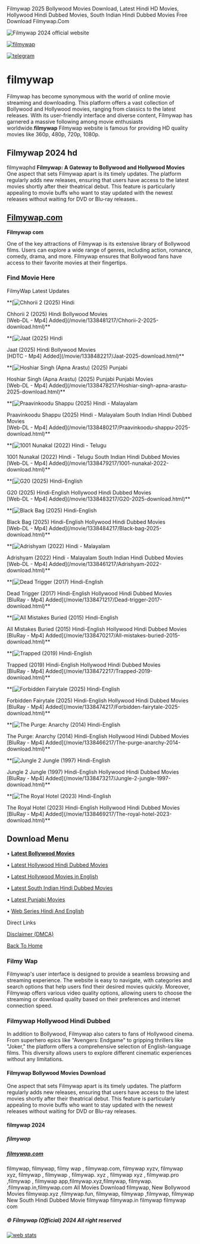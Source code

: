 Filmywap 2025 Bollywood Movies Download, Latest Hindi HD Movies, Hollywood Hindi Dubbed Movies, South Indian Hindi Dubbed Movies Free Download Filmywap.Com



![Filmywap 2024 official website](/img/filmywap-2024.png)

[![filmywap](/img/filmywap.jpg)](/)

[![telegram](/img/telegrams.png)](https://t.me/+hzC2JApbmS8wNWFl) 

filmywap
========

Filmywap has become synonymous with the world of online movie streaming and downloading. This platform offers a vast collection of Bollywood and Hollywood movies, ranging from classics to the latest releases. With its user-friendly interface and diverse content, Filmywap has garnered a massive following among movie enthusiasts worldwide.**filmywap**
Filmywap website is famous for providing HD quality movies like 360p, 480p, 720p, 1080p.

Filmywap 2024 hd
----------------

filmywaphd
**Filmywap: A Gateway to Bollywood and Hollywood Movies**
One aspect that sets Filmywap apart is its timely updates. The platform regularly adds new releases, ensuring that users have access to the latest movies shortly after their theatrical debut. This feature is particularly appealing to movie buffs who want to stay updated with the newest releases without waiting for DVD or Blu-ray releases..

[Filmywap.com](/)
-----------------

**Filmywap com**

One of the key attractions of Filmywap is its extensive library of Bollywood films. Users can explore a wide range of genres, including action, romance, comedy, drama, and more. Filmywap ensures that Bollywood fans have access to their favorite movies at their fingertips.

### Find Movie Here

  

FilmyWap Latest Updates

**[![Chhorii 2 (2025) Hindi](https://m.media-amazon.com/images/M/MV5BNTFhOTE4MWItZTdmZS00NTI0LTliM2ItNTM4ZjM5MjE0MTYxXkEyXkFqcGc@._V1_FMjpg_UX1000_.jpg "Chhorii 2 (2025) Hindi Movie Download")

Chhorii 2 (2025) Hindi Bollywood Movies   
 [Web-DL - Mp4] Added](/movie/1338481217/Chhorii-2-2025-download.html)**

**[![Jaat (2025) Hindi](https://m.media-amazon.com/images/M/MV5BNDQxYmM2YmUtOGJmYy00YzcyLTkxOTItYmI3ZTZjZmUwZDMxXkEyXkFqcGc@._V1_FMjpg_UX1000_.jpg "Jaat (2025) Hindi Movie Download")

Jaat (2025) Hindi Bollywood Movies   
 [HDTC - Mp4] Added](/movie/1338482217/Jaat-2025-download.html)**

**[![Hoshiar Singh (Apna Arastu) (2025) Punjabi](https://m.media-amazon.com/images/M/MV5BZTdjMGUzOGMtZDJmMy00YzVjLWE5MzEtNmJmY2VkNzZhMWFhXkEyXkFqcGc@._V1_FMjpg_UX1000_.jpg "Hoshiar Singh (Apna Arastu) (2025) Punjabi Movie Download")

Hoshiar Singh (Apna Arastu) (2025) Punjabi Punjabi Movies   
 [Web-DL - Mp4] Added](/movie/1338478217/Hoshiar-singh-apna-arastu-2025-download.html)**

**[![Praavinkoodu Shappu (2025) Hindi - Malayalam](https://m.media-amazon.com/images/M/MV5BMTU4NWM2ZWUtMGJiNy00NmQxLTgzM2MtYjQwYjVhNzQxNjAyXkEyXkFqcGc@._V1_FMjpg_UX1000_.jpg "Praavinkoodu Shappu (2025) Hindi - Malayalam Movie Download")

Praavinkoodu Shappu (2025) Hindi - Malayalam South Indian Hindi Dubbed Movies   
 [Web-DL - Mp4] Added](/movie/1338480217/Praavinkoodu-shappu-2025-download.html)**

**[![1001 Nunakal (2022) Hindi - Telugu](https://m.media-amazon.com/images/M/MV5BM2RiOTljZWYtMzg1NC00ZWYxLTkxYTUtOTMyYjdiMDY0ZGY2XkEyXkFqcGc@._V1_FMjpg_UX1000_.jpg "1001 Nunakal (2022) Hindi - Telugu Movie Download")

1001 Nunakal (2022) Hindi - Telugu South Indian Hindi Dubbed Movies   
 [Web-DL - Mp4] Added](/movie/1338479217/1001-nunakal-2022-download.html)**

**[![G20 (2025) Hindi-English](https://m.media-amazon.com/images/M/MV5BMTc5MTg3MTEtNzQwMi00Y2VkLWI4N2UtNDdmMzFjMGIyNTEzXkEyXkFqcGc@._V1_FMjpg_UX1000_.jpg "G20 (2025) Hindi-English Movie Download")

G20 (2025) Hindi-English Hollywood Hindi Dubbed Movies   
 [Web-DL - Mp4] Added](/movie/1338483217/G20-2025-download.html)**

**[![Black Bag (2025) Hindi-English](https://m.media-amazon.com/images/M/MV5BNzA1OWU4NDMtMDUxMC00NWI4LWJhYjUtYWQ0OGQ5MTc2NDRjXkEyXkFqcGc@._V1_FMjpg_UX1000_.jpg "Black Bag (2025) Hindi-English Movie Download")

Black Bag (2025) Hindi-English Hollywood Hindi Dubbed Movies   
 [Web-DL - Mp4] Added](/movie/1338484217/Black-bag-2025-download.html)**

**[![Adrishyam (2022) Hindi - Malayalam](https://m.media-amazon.com/images/M/MV5BODNjZTJiZjEtMjQ2Mi00ZmYxLTk0MTYtNzRkZDQ2MzZmMjRmXkEyXkFqcGc@._V1_FMjpg_UX1000_.jpg "Adrishyam (2022) Hindi - Malayalam Movie Download")

Adrishyam (2022) Hindi - Malayalam South Indian Hindi Dubbed Movies   
 [Web-DL - Mp4] Added](/movie/1338461217/Adrishyam-2022-download.html)**

**[![Dead Trigger (2017) Hindi-English](https://m.media-amazon.com/images/M/MV5BMmZjOTU0YWQtNGZiZC00YTk4LTliODQtMjJlYjVkOWQxYmZmXkEyXkFqcGc@._V1_FMjpg_UX1000_.jpg "Dead Trigger (2017) Hindi-English Movie Download")

Dead Trigger (2017) Hindi-English Hollywood Hindi Dubbed Movies   
 [BluRay - Mp4] Added](/movie/1338471217/Dead-trigger-2017-download.html)**

**[![All Mistakes Buried (2015) Hindi-English](https://m.media-amazon.com/images/M/MV5BMTU2Mzc1OTMwMl5BMl5BanBnXkFtZTgwNTM2NzkzNzE@._V1_FMjpg_UX1000_.jpg "All Mistakes Buried (2015) Hindi-English Movie Download")

All Mistakes Buried (2015) Hindi-English Hollywood Hindi Dubbed Movies   
 [BluRay - Mp4] Added](/movie/1338470217/All-mistakes-buried-2015-download.html)**

**[![Trapped (2019) Hindi-English](https://m.media-amazon.com/images/M/MV5BMjg4YWQwY2QtYzMwOC00NDA3LTk5Y2UtM2I3MGM4NTNlMzRmXkEyXkFqcGc@._V1_FMjpg_UX1000_.jpg "Trapped (2019) Hindi-English Movie Download")

Trapped (2019) Hindi-English Hollywood Hindi Dubbed Movies   
 [BluRay - Mp4] Added](/movie/1338472217/Trapped-2019-download.html)**

**[![Forbidden Fairytale (2025) Hindi-English](https://m.media-amazon.com/images/M/MV5BZmQxODI0MmQtMDNmNy00YzBiLTllNWItZjM5MzMwYjNlNGRkXkEyXkFqcGc@._V1_FMjpg_UX1000_.jpg "Forbidden Fairytale (2025) Hindi-English Movie Download")

Forbidden Fairytale (2025) Hindi-English Hollywood Hindi Dubbed Movies   
 [BluRay - Mp4] Added](/movie/1338474217/Forbidden-fairytale-2025-download.html)**

**[![The Purge: Anarchy (2014) Hindi-English](https://m.media-amazon.com/images/M/MV5BMjE2ODMxMTk1Nl5BMl5BanBnXkFtZTgwMDEzNjEzMTE@._V1_FMjpg_UX1000_.jpg "The Purge: Anarchy (2014) Hindi-English Movie Download")

The Purge: Anarchy (2014) Hindi-English Hollywood Hindi Dubbed Movies   
 [BluRay - Mp4] Added](/movie/1338466217/The-purge-anarchy-2014-download.html)**

**[![Jungle 2 Jungle (1997) Hindi-English](https://m.media-amazon.com/images/M/MV5BODQwYTBjMjYtMTIxOC00NzJjLTlmNmYtZGRhZGJkZDEyNmU1XkEyXkFqcGc@._V1_FMjpg_UX1000_.jpg "Jungle 2 Jungle (1997) Hindi-English Movie Download")

Jungle 2 Jungle (1997) Hindi-English Hollywood Hindi Dubbed Movies   
 [BluRay - Mp4] Added](/movie/1338473217/Jungle-2-jungle-1997-download.html)**

**[![The Royal Hotel (2023) Hindi-English](https://m.media-amazon.com/images/M/MV5BNDIxNDZmNjUtYjM5YS00NGJjLTlhZjctNGEyODU3MmJjZGJmXkEyXkFqcGc@._V1_FMjpg_UX1000_.jpg "The Royal Hotel (2023) Hindi-English Movie Download")

The Royal Hotel (2023) Hindi-English Hollywood Hindi Dubbed Movies   
 [BluRay - Mp4] Added](/movie/1338469217/The-royal-hotel-2023-download.html)**

Download Menu
-------------

• [**Latest Bollywood Movies**](/category/bollywood-movies-download.html "Latest Bollywood Movies")

• [Latest Hollywood Hindi Dubbed Movies](/category/hollywood-hindi-dubbed-movies-download.html "Latest Hollywood Hindi Dubbed Movies")

• [Latest Hollywood Movies in English](/category/hollywood-movies-in-english-download.html "Latest Hollywood Movies in English")

• [Latest South Indian Hindi Dubbed Movies](/category/south-indian-hindi-dubbed-movies-download.html "Latest South Indian Hindi Dubbed Movies")

• [Latest Punjabi Movies](/category/punjabi-movies-download.html "Latest Punjabi Movies")

• [Web Series Hindi And English](/category/web-series-download.html "Web Series Hindi And English")

Direct Links

[Disclaimer (DMCA)](/style/dmca.php)

[Back To Home](/)

### Filmy Wap

Filmywap's user interface is designed to provide a seamless browsing and streaming experience. The website is easy to navigate, with categories and search options that help users find their desired movies quickly. Moreover, Filmywap offers various video quality options, allowing users to choose the streaming or download quality based on their preferences and internet connection speed.

### Filmywap Hollywood Hindi Dubbed

In addition to Bollywood, Filmywap also caters to fans of Hollywood cinema. From superhero epics like "Avengers: Endgame" to gripping thrillers like "Joker," the platform offers a comprehensive selection of English-language films. This diversity allows users to explore different cinematic experiences without any limitations.

#### Filmywap Bollywood Movies Download

One aspect that sets Filmywap apart is its timely updates. The platform regularly adds new releases, ensuring that users have access to the latest movies shortly after their theatrical debut. This feature is particularly appealing to movie buffs who want to stay updated with the newest releases without waiting for DVD or Blu-ray releases.

#### filmywap 2024

##### filmywap

##### [filmywap.com](/)

filmywap, filmywap, filmy wap , filmywap.com, filmywap xyzv, filmywap xyz, filmywap , filmywap , filmywap. xyz , filmywap xyz , filmywap.pro ,filmywap , filmywap app,filmywap.xyz,filmywap, filmywap. ,filmywap.in,filmywap.com All Movies Download filmywap, New Bollywood Movies filmywap.xyz ,filmywap.fun, filmywap, filmywap ,filmywap, filmywap New South Hindi Dubbed Movie filmywap filmywap.in filmywap filmywap com

##### © Filmywap (Official) 2024 All right reserved





[![web stats](https://c.statcounter.com/12997629/0/c4b16e79/1/)](https://statcounter.com/ "web stats")